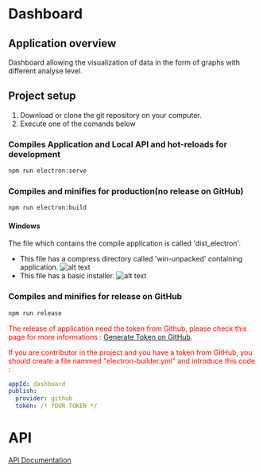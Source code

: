 # Dashboard

## Application overview

Dashboard allowing the visualization of data in the form of graphs with different analyse level.

## Project setup
1) Download or clone the git repository on your computer.
2) Execute one of the comands below

### Compiles Application and Local API and hot-reloads for development
```bash
npm run electron:serve
```

### Compiles and minifies for production(no release on GitHub)
```bash
npm run electron:build
```
#### Windows
The file which contains the compile application is called 'dist_electron'. 
 * This file has a compress directory called 'win-unpacked' containing application. 
 ![alt text](Documentation/pictures/Build/win-unpacked.png)
 * This file has a basic installer.
 ![alt text](Documentation/pictures/Build/installer.png)

 
### Compiles and minifies for release on GitHub
```bash
npm run release
```

<span style="color: red;">The release of application need the token from Github, please check this page for more informations : <a href="https://github.com/settings/tokens">Generate Token on GitHub</a></span>.

<span style="color: red;">If you are contributor in the project and you have a token from GitHub, you should create a file nammed "electron-builder.yml" and introduce this code : </span>

```yml
appId: dashboard
publish:
  provider: github
  token: /* YOUR TOKEN */
```

# API

[APi Documentation](Documentation/EN/Api/Api_EN.md)